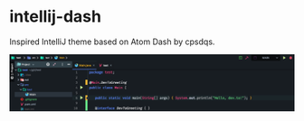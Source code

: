 # intellij-dash
Inspired IntelliJ theme based on Atom Dash by cpsdqs.

![screenshot](screenshot.png)
